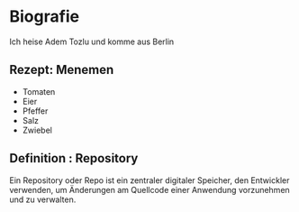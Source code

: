 # Biografie
Ich heise Adem Tozlu und komme aus Berlin

## Rezept: Menemen
- Tomaten
- Eier
- Pfeffer
- Salz
- Zwiebel

## Definition : Repository

Ein Repository oder Repo ist ein zentraler digitaler Speicher, den Entwickler verwenden, um Änderungen am Quellcode einer Anwendung vorzunehmen und zu verwalten.
